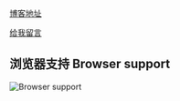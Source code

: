 [博客地址](http://maybedeng.com)

[给我留言](https://maybedeng.com/guestbook/)

## 浏览器支持 Browser support

![Browser support](http://iissnan.com/nexus/next/browser-support.png)
